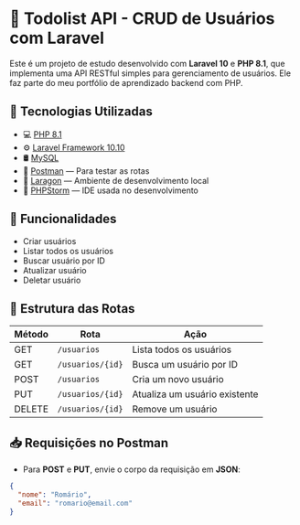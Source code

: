 # 📝 Todolist API - CRUD de Usuários com Laravel

Este é um projeto de estudo desenvolvido com **Laravel 10** e **PHP 8.1**, que implementa uma API RESTful simples para gerenciamento de usuários. Ele faz parte do meu portfólio de aprendizado backend com PHP.

## 🚀 Tecnologias Utilizadas

- 💻 [PHP 8.1](https://www.php.net/)
- ⚙️ [Laravel Framework 10.10](https://laravel.com/)
- 🛢️ [MySQL](https://www.mysql.com/)
- 🧪 [Postman](https://www.postman.com/) — Para testar as rotas
- 🧰 [Laragon](https://laragon.org/) — Ambiente de desenvolvimento local
- 🧠 [PHPStorm](https://www.jetbrains.com/phpstorm/) — IDE usada no desenvolvimento

## 📌 Funcionalidades

- Criar usuários
- Listar todos os usuários
- Buscar usuário por ID
- Atualizar usuário
- Deletar usuário

## 📁 Estrutura das Rotas

| Método | Rota                | Ação                 |
|--------|---------------------|----------------------|
| GET    | `/usuarios`         | Lista todos os usuários |
| GET    | `/usuarios/{id}`    | Busca um usuário por ID |
| POST   | `/usuarios`         | Cria um novo usuário |
| PUT    | `/usuarios/{id}`    | Atualiza um usuário existente |
| DELETE | `/usuarios/{id}`    | Remove um usuário |

## 📥 Requisições no Postman

- Para **POST** e **PUT**, envie o corpo da requisição em **JSON**:
```json
{
  "nome": "Romário",
  "email": "romario@email.com"
}
